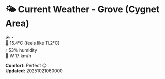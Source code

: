 # 🌤️ Current Weather - Grove (Cygnet Area)

☀️ **-**  
🌡️ 15.4°C (feels like 11.2°C)  
💧 53% humidity  
💨 W 17 km/h  

**Comfort:** Perfect 😌  
**Updated:** 20251021060000
